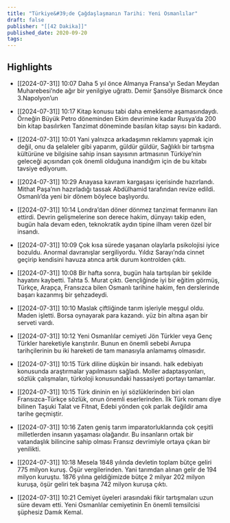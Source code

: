 ```yaml
---
title: "Türkiye&#39;de Çağdaşlaşmanın Tarihi: Yeni Osmanlılar"
draft: false
publisher: "[[42 Dakika]]"
published_date: 2020-09-20
tags:
---
```



## Highlights
* [[2024-07-31]] 10:07  Daha 5 yıl önce Almanya Fransa’yı Sedan Meydan Muharebesi’nde ağır bir yenilgiye uğrattı. Demir Şansölye Bismarck önce 3.Napolyon’un

* [[2024-07-31]] 10:17  Kitap konusu tabi daha emekleme aşamasındaydı. Örneğin Büyük Petro döneminden Ekim devrimine kadar Rusya’da 200 bin kitap basılırken Tanzimat döneminde basılan kitap sayısı bin kadardı.

* [[2024-07-31]] 10:01  Yani yalnızca arkadaşımın reklamını yapmak için değil, onu da şelaleler gibi yaparım, güldür güldür, Sağlıklı bir tartışma kültürüne ve bilgisine sahip insan sayısının artmasının Türkiye’nin geleceği açısından çok önemli olduğuna inandığım için de bu kitabı tavsiye ediyorum.

* [[2024-07-31]] 10:29  Anayasa kavram kargaşası içerisinde hazırlandı. Mithat Paşa’nın hazırladığı tassak Abdülhamid tarafından revize edildi. Osmanlı’da yeni bir dönem böylece başlıyordu.

* [[2024-07-31]] 10:14  Londra’dan döner dönmez tanzimat fermanını ilan ettirdi. Devrin gelişmelerine son derece hakim, dünyayı takip eden, bugün hala devam eden, teknokratik aydın tipine ilham veren özel bir insandı.

* [[2024-07-31]] 10:09  Çok kısa sürede yaşanan olaylarla psikolojisi iyice bozuldu. Anormal davranışlar sergiliyordu. Yıldız Sarayı’nda cinnet geçirip kendisini havuza atınca artık durum kontrolden çıktı.

* [[2024-07-31]] 10:08  Bir hafta sonra, bugün hala tartışılan bir şekilde hayatını kaybetti. Tahta 5. Murat çıktı. Gençliğinde iyi bir eğitim görmüş, Türkçe, Arapça, Fransızca bilen Osmanlı tarihine hakim, fen derslerinde başarı kazanmış bir şehzadeydi.

* [[2024-07-31]] 10:10  Maslak çiftliğinde tarım işleriyle meşgul oldu. Maden işletti. Borsa oynayarak para kazandı. yüz bin altına aşan bir serveti vardı.

* [[2024-07-31]] 10:12  Yeni Osmanlılar cemiyeti Jön Türkler veya Genç Türkler hareketiyle karıştırılır. Bunun en önemli sebebi Avrupa tarihçilerinin bu iki hareketi de tam manasıyla anlamamış olmasıdır.

* [[2024-07-31]] 10:15  Türk diline düşkün bir insandı. halk edebiyatı konusunda araştırmalar yapılmasını sağladı. Moller adaptasyonları, sözlük çalışmaları, türkoloji konusundaki hassasiyeti portayı tamamlar.

* [[2024-07-31]] 10:15  Türk dininin en iyi sözlüklerinden biri olan Fransızca-Türkçe sözlük, onun önemli eserlerinden. İlk Türk romanı diye bilinen Taşuki Talat ve Fitnat, Edebi yönden çok parlak değildir ama tarihe geçmiştir.

* [[2024-07-31]] 10:16  Zaten geniş tarım imparatorluklarında çok çeşitli milletlerden insanın yaşaması olağandır. Bu insanların ortak bir vatandaşlık bilincine sahip olması Fransız devrimiyle ortaya çıkan bir yenilikti.

* [[2024-07-31]] 10:18  Mesela 1848 yılında devletin toplam bütçe geliri 775 milyon kuruş. Öşür vergilerinden. Yani tarımdan alınan gelir de 194 milyon kuruştu. 1876 yılına geldiğimizde bütçe 2 milyar 202 milyon kuruşa, öşür geliri tek başına 742 milyon kuruşa çıktı.

* [[2024-07-31]] 10:21  Cemiyet üyeleri arasındaki fikir tartışmaları uzun süre devam etti. Yeni Osmanlılar cemiyetinin En önemli temsilcisi şüphesiz Damık Kemal.

